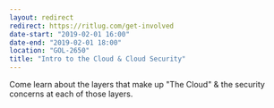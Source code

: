 ```yaml
---
layout: redirect
redirect: https://ritlug.com/get-involved
date-start: "2019-02-01 16:00"
date-end: "2019-02-01 18:00"
location: "GOL-2650"
title: "Intro to the Cloud & Cloud Security"
---
```

Come learn about the layers that make up "The Cloud" & the security concerns at each of those layers.
